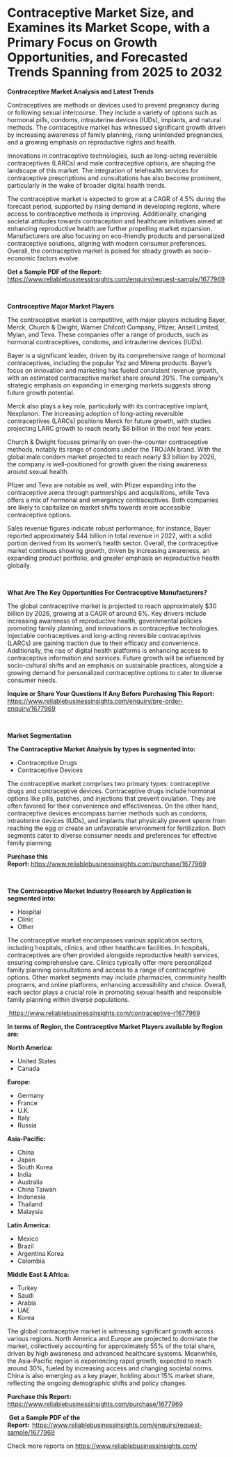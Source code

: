 <p><h1>Contraceptive Market Size, and Examines its Market Scope, with a Primary Focus on Growth Opportunities, and Forecasted Trends Spanning from 2025 to 2032</h1></p><p><strong>Contraceptive Market Analysis and Latest Trends</strong></p>
<p><p>Contraceptives are methods or devices used to prevent pregnancy during or following sexual intercourse. They include a variety of options such as hormonal pills, condoms, intrauterine devices (IUDs), implants, and natural methods. The contraceptive market has witnessed significant growth driven by increasing awareness of family planning, rising unintended pregnancies, and a growing emphasis on reproductive rights and health. </p><p>Innovations in contraceptive technologies, such as long-acting reversible contraceptives (LARCs) and male contraceptive options, are shaping the landscape of this market. The integration of telehealth services for contraceptive prescriptions and consultations has also become prominent, particularly in the wake of broader digital health trends.</p><p>The contraceptive market is expected to grow at a CAGR of 4.5% during the forecast period, supported by rising demand in developing regions, where access to contraceptive methods is improving. Additionally, changing societal attitudes towards contraception and healthcare initiatives aimed at enhancing reproductive health are further propelling market expansion. Manufacturers are also focusing on eco-friendly products and personalized contraceptive solutions, aligning with modern consumer preferences. Overall, the contraceptive market is poised for steady growth as socio-economic factors evolve.</p></p>
<p><strong>Get a Sample PDF of the Report:&nbsp;</strong> <a href="https://www.reliablebusinessinsights.com/enquiry/request-sample/1677969?utm_campaign=2757&utm_medium=2&utm_source=Github&utm_content=ia&utm_term=03032025&utm_id=contraceptive">https://www.reliablebusinessinsights.com/enquiry/request-sample/1677969</a></p>
<p>&nbsp;</p>
<p><strong>Contraceptive Major Market Players</strong></p>
<p><p>The contraceptive market is competitive, with major players including Bayer, Merck, Church & Dwight, Warner Chilcott Company, Pfizer, Ansell Limited, Mylan, and Teva. These companies offer a range of products, such as hormonal contraceptives, condoms, and intrauterine devices (IUDs).</p><p>Bayer is a significant leader, driven by its comprehensive range of hormonal contraceptives, including the popular Yaz and Mirena products. Bayer’s focus on innovation and marketing has fueled consistent revenue growth, with an estimated contraceptive market share around 20%. The company's strategic emphasis on expanding in emerging markets suggests strong future growth potential.</p><p>Merck also plays a key role, particularly with its contraceptive implant, Nexplanon. The increasing adoption of long-acting reversible contraceptives (LARCs) positions Merck for future growth, with studies projecting LARC growth to reach nearly $8 billion in the next few years.</p><p>Church & Dwight focuses primarily on over-the-counter contraceptive methods, notably its range of condoms under the TROJAN brand. With the global male condom market projected to reach nearly $3 billion by 2026, the company is well-positioned for growth given the rising awareness around sexual health.</p><p>Pfizer and Teva are notable as well, with Pfizer expanding into the contraceptive arena through partnerships and acquisitions, while Teva offers a mix of hormonal and emergency contraceptives. Both companies are likely to capitalize on market shifts towards more accessible contraceptive options.</p><p>Sales revenue figures indicate robust performance; for instance, Bayer reported approximately $44 billion in total revenue in 2022, with a solid portion derived from its women’s health sector. Overall, the contraceptive market continues showing growth, driven by increasing awareness, an expanding product portfolio, and greater emphasis on reproductive health globally.</p></p>
<p>&nbsp;</p>
<p><strong>What Are The Key Opportunities For Contraceptive Manufacturers?</strong></p>
<p><p>The global contraceptive market is projected to reach approximately $30 billion by 2026, growing at a CAGR of around 6%. Key drivers include increasing awareness of reproductive health, governmental policies promoting family planning, and innovations in contraceptive technologies. Injectable contraceptives and long-acting reversible contraceptives (LARCs) are gaining traction due to their efficacy and convenience. Additionally, the rise of digital health platforms is enhancing access to contraceptive information and services. Future growth will be influenced by socio-cultural shifts and an emphasis on sustainable practices, alongside a growing demand for personalized contraceptive options to cater to diverse consumer needs.</p></p>
<p><strong>Inquire or Share Your Questions If Any Before Purchasing This Report:</strong> <a href="https://www.reliablebusinessinsights.com/enquiry/pre-order-enquiry/1677969?utm_campaign=2757&utm_medium=2&utm_source=Github&utm_content=ia&utm_term=03032025&utm_id=contraceptive">https://www.reliablebusinessinsights.com/enquiry/pre-order-enquiry/1677969</a></p>
<p>&nbsp;</p>
<p><strong>Market Segmentation</strong></p>
<p><strong>The Contraceptive Market Analysis by types is segmented into:</strong></p>
<p><ul><li>Contraceptive Drugs</li><li>Contraceptive Devices</li></ul></p>
<p><p>The contraceptive market comprises two primary types: contraceptive drugs and contraceptive devices. Contraceptive drugs include hormonal options like pills, patches, and injections that prevent ovulation. They are often favored for their convenience and effectiveness. On the other hand, contraceptive devices encompass barrier methods such as condoms, intrauterine devices (IUDs), and implants that physically prevent sperm from reaching the egg or create an unfavorable environment for fertilization. Both segments cater to diverse consumer needs and preferences for effective family planning.</p></p>
<p><strong>Purchase this Report:&nbsp;</strong><a href="https://www.reliablebusinessinsights.com/purchase/1677969?utm_campaign=2757&utm_medium=2&utm_source=Github&utm_content=ia&utm_term=03032025&utm_id=contraceptive">https://www.reliablebusinessinsights.com/purchase/1677969</a></p>
<p>&nbsp;</p>
<p><strong>The Contraceptive Market Industry Research by Application is segmented into:</strong></p>
<p><ul><li>Hospital</li><li>Clinic</li><li>Other</li></ul></p>
<p><p>The contraceptive market encompasses various application sectors, including hospitals, clinics, and other healthcare facilities. In hospitals, contraceptives are often provided alongside reproductive health services, ensuring comprehensive care. Clinics typically offer more personalized family planning consultations and access to a range of contraceptive options. Other market segments may include pharmacies, community health programs, and online platforms, enhancing accessibility and choice. Overall, each sector plays a crucial role in promoting sexual health and responsible family planning within diverse populations.</p></p>
<p><a href="https://www.reliablebusinessinsights.com/contraceptive-r1677969?utm_campaign=2757&utm_medium=2&utm_source=Github&utm_content=ia&utm_term=03032025&utm_id=contraceptive">&nbsp;https://www.reliablebusinessinsights.com/contraceptive-r1677969</a></p>
<p><strong>In terms of Region, the Contraceptive Market Players available by Region are:</strong></p>
<p>
    <p> <strong> North America: </strong>
        <ul>
            <li>United States</li>
            <li>Canada</li>
        </ul>
        </p> 
    <p> <strong> Europe: </strong>
        <ul>
            <li>Germany</li>
            <li>France</li>
            <li>U.K.</li>
            <li>Italy</li>
            <li>Russia</li>
        </ul>
        </p> 
    <p> <strong> Asia-Pacific: </strong>
        <ul>
            <li>China</li>
            <li>Japan</li>
            <li>South Korea</li>
            <li>India</li>
            <li>Australia</li>
            <li>China Taiwan</li>
            <li>Indonesia</li>
            <li>Thailand</li>
            <li>Malaysia</li>
        </ul>
        </p> 
    <p> <strong> Latin America: </strong>
        <ul>
            <li>Mexico</li>
            <li>Brazil</li>
            <li>Argentina Korea</li>
            <li>Colombia</li>
        </ul>
        </p> 
    <p> <strong> Middle East & Africa: </strong>
        <ul>
            <li>Turkey</li>
            <li>Saudi</li>
            <li>Arabia</li>
            <li>UAE</li>
            <li>Korea</li>
        </ul>
    </p>
    </p>
<p><p>The global contraceptive market is witnessing significant growth across various regions. North America and Europe are projected to dominate the market, collectively accounting for approximately 55% of the total share, driven by high awareness and advanced healthcare systems. Meanwhile, the Asia-Pacific region is experiencing rapid growth, expected to reach around 30%, fueled by increasing access and changing societal norms. China is also emerging as a key player, holding about 15% market share, reflecting the ongoing demographic shifts and policy changes.</p></p>
<p><strong>Purchase this Report: </strong><a href="https://www.reliablebusinessinsights.com/purchase/1677969?utm_campaign=2757&utm_medium=2&utm_source=Github&utm_content=ia&utm_term=03032025&utm_id=contraceptive">https://www.reliablebusinessinsights.com/purchase/1677969</a></p>
<p>&nbsp;<strong>Get a Sample PDF of the Report:&nbsp;&nbsp;</strong><a href="https://www.reliablebusinessinsights.com/enquiry/request-sample/1677969?utm_campaign=2757&utm_medium=2&utm_source=Github&utm_content=ia&utm_term=03032025&utm_id=contraceptive">https://www.reliablebusinessinsights.com/enquiry/request-sample/1677969</a></p>
<p><strong></strong></p>
<p>Check more reports on <a href="https://www.reliablebusinessinsights.com/?utm_campaign=2757&utm_medium=2&utm_source=Github&utm_content=ia&utm_term=03032025&utm_id=contraceptive">https://www.reliablebusinessinsights.com/</a></p>